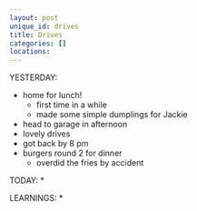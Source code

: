 ```yaml
---
layout: post
unique_id: drives
title: Drives
categories: []
locations: 
---
```


YESTERDAY:
* home for lunch!
  * first time in a while
  * made some simple dumplings for Jackie
* head to garage in afternoon
* lovely drives
* got back by 8 pm
* burgers round 2 for dinner
  * overdid the fries by accident

TODAY:
* 

LEARNINGS:
* 
